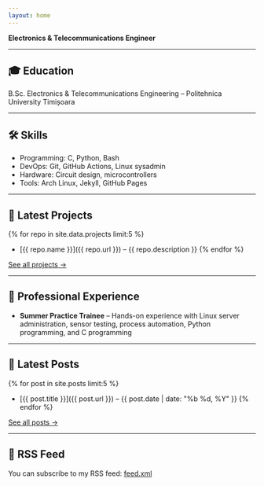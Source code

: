 ```yaml
---
layout: home
---
```


**Electronics & Telecommunications Engineer** 

---


## 🎓 Education
B.Sc. Electronics & Telecommunications Engineering – Politehnica University Timișoara 

---

## 🛠 Skills
- Programming: C, Python, Bash
- DevOps: Git, GitHub Actions, Linux sysadmin
- Hardware: Circuit design, microcontrollers
- Tools: Arch Linux, Jekyll, GitHub Pages

---

## 🚀 Latest Projects

{% for repo in site.data.projects limit:5 %}
- [{{ repo.name }}]({{ repo.url }}) – {{ repo.description }}
{% endfor %}

[See all projects →](/projects)

---

## 💼 Professional Experience
- **Summer Practice Trainee** – Hands-on experience with Linux server administration, sensor testing, process automation, Python programming, and C programming

---

## 📝 Latest Posts

{% for post in site.posts limit:5 %}
- [{{ post.title }}]({{ post.url }}) – {{ post.date | date: "%b %d, %Y" }}
{% endfor %}

[See all posts →](/blog)

---

## 📡 RSS Feed

You can subscribe to my RSS feed: [feed.xml](/feed.xml)

